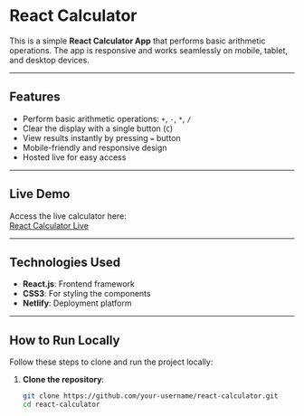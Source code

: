 # React Calculator

This is a simple **React Calculator App** that performs basic arithmetic operations. The app is responsive and works seamlessly on mobile, tablet, and desktop devices.

---

## **Features**
- Perform basic arithmetic operations: `+`, `-`, `*`, `/`
- Clear the display with a single button (`C`)
- View results instantly by pressing `=` button
- Mobile-friendly and responsive design
- Hosted live for easy access

---

## **Live Demo**
Access the live calculator here:  
[React Calculator Live](https://usingreactcalculator.netlify.app/)

---


## **Technologies Used**
- **React.js**: Frontend framework
- **CSS3**: For styling the components
- **Netlify**: Deployment platform

---

## **How to Run Locally**

Follow these steps to clone and run the project locally:

1. **Clone the repository**:
   ```bash
   git clone https://github.com/your-username/react-calculator.git
   cd react-calculator
